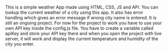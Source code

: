 This is a simple weather App made using HTML, CSS, JS and API. You can lookup the current weather of a city using this app. It also has error handling which gives an error message if wrong city name is entered. It is still an ongoing project. For now for the project to work you have to use your own API key inside the config.js file. You have to create a variable called apiKey and store your API key there and when you open the project with live server, it will work and display the current temperature and humidity of the city you enter. 
